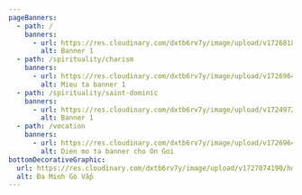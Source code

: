 ```yaml
---
pageBanners:
  - path: /
    banners:
      - url: https://res.cloudinary.com/dxtb6rv7y/image/upload/v1726818877/hin_trang_chu_sjtii5.jpg
        alt: Banner 1
  - path: /spirituality/charism
    banners:
      - url: https://res.cloudinary.com/dxtb6rv7y/image/upload/v1726964841/1_twhvhe.webp
        alt: Mieu ta banner 1
  - path: /spirituality/saint-dominic
    banners:
      - url: https://res.cloudinary.com/dxtb6rv7y/image/upload/v1724972122/Da_Minh_kcm4sa.svg
        alt: Banner 1
  - path: /vocation
    banners:
      - url: https://res.cloudinary.com/dxtb6rv7y/image/upload/v1726964874/3_oxkvzl.jpg
        alt: Dien mo ta banner cho On Goi
bottomDecorativeGraphic:
  url: https://res.cloudinary.com/dxtb6rv7y/image/upload/v1727074190/hoa_van_header_nrqgtw.svg
  alt: Đa Minh Gò Vấp
---
```

